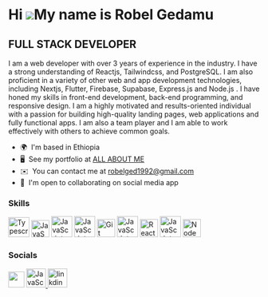 # Hi ![](https://user-images.githubusercontent.com/18350557/176309783-0785949b-9127-417c-8b55-ab5a4333674e.gif)My name is Robel Gedamu

## FULL STACK DEVELOPER

I am a web developer with over 3 years of experience in the industry. I have a strong understanding of Reactjs, Tailwindcss, and PostgreSQL. I am also proficient in a variety of other web and app development technologies, including Nextjs, Flutter, Firebase, Supabase, Express.js and Node.js . I have honed my skills in front-end development, back-end programming, and responsive design. I am a highly motivated and results-oriented individual with a passion for building high-quality landing pages, web applications and fully functional apps. I am also a team player and I am able to work effectively with others to achieve common goals.

- 🌍  I'm based in Ethiopia
- 🖥️  See my portfolio at [ALL ABOUT ME](https://rouge9.github.io/Portfolio/)
- ✉️  You can contact me at [robelged1992@gmail.com](mailto:robelged1992@gmail.com)
- 🤝  I'm open to collaborating on social media app

### Skills

<p align="left">

<img src="https://img.icons8.com/?size=100&id=uJM6fQYqDaZK&format=png&color=000000" width="42" height="40" alt="Typescript" />
<img src="https://raw.githubusercontent.com/danielcranney/readme-generator/main/public/icons/skills/javascript-colored.svg" width="36" height="34" alt="JavaScript" />
<img src="https://img.icons8.com/?size=100&id=r2OarXWQc7B6&format=png&color=000000" width="42" height="42" alt="JavaScript" />
<img src="https://img.icons8.com/?size=100&id=7I3BjCqe9rjG&format=png&color=000000" width="42" height="42" alt="JavaScript" />
<img src="https://raw.githubusercontent.com/danielcranney/readme-generator/main/public/icons/skills/git-colored.svg" width="36" height="36" alt="Git" />
<img src="https://img.icons8.com/?size=100&id=4PiNHtUJVbLs&format=png&color=000000" width="42" height="42" alt="JavaScript" />
<img src="https://raw.githubusercontent.com/danielcranney/readme-generator/main/public/icons/skills/react-colored.svg" width="36" height="36" alt="React" />
<img src="https://img.icons8.com/?size=100&id=38561&format=png&color=000000" width="42" height="42" alt="JavaScript" />
<img src="https://raw.githubusercontent.com/danielcranney/readme-generator/main/public/icons/skills/nodejs-colored.svg" width="36" height="36" alt="NodeJS" />

</p>

### Socials

<p align="left">  <a href="https://github.com/rouge9" target="_blank" rel="noreferrer"><img src="https://raw.githubusercontent.com/danielcranney/readme-generator/main/public/icons/socials/github.svg" width="32" height="32" /></a>
<a href="mailto:robelged1992@gmail.com"
class="btn btn-outline-info"                  target="_blank"
rel="noopener noreferrer" target="_blank" rel="noreferrer">
<img src="https://img.icons8.com/?size=100&id=17949&format=png&color=000000" width="39" height="38" alt="JavaScript" />
</a>
<a href="https://www.linkedin.com/in/robel-gedamu-569238229/" target="_blank" rel="noreferrer">
<img src="https://img.icons8.com/?size=100&id=13930&format=png&color=000000" width="39" height="38" alt="linkdin" />
</a>
</p>
